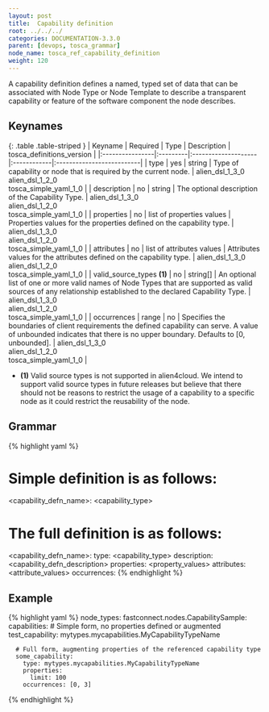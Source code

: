 ```yaml
---
layout: post
title:  Capability definition
root: ../../../
categories: DOCUMENTATION-3.3.0
parent: [devops, tosca_grammar]
node_name: tosca_ref_capability_definition
weight: 120
---
```


A capability definition defines a named, typed set of data that can be associated with Node Type or Node Template to describe a transparent capability or feature of the software component the node describes.

## Keynames

{: .table .table-striped }
| Keyname         | Required | Type                | Description | tosca_definitions_version |
|:----------------|:---------|:--------------------|:------------|:--------------------------|
| type | yes | string | Type of capability or node that is required by the current node. | alien_dsl_1_3_0<br> alien_dsl_1_2_0<br> tosca_simple_yaml_1_0 |
| description | no | string | The optional description of the Capability Type. | alien_dsl_1_3_0<br> alien_dsl_1_2_0<br> tosca_simple_yaml_1_0 |
| properties | no | list of properties values | Properties values for the properties defined on the capability type. | alien_dsl_1_3_0<br> alien_dsl_1_2_0<br> tosca_simple_yaml_1_0 |
| attributes | no | list of attributes values | Attributes values for the attributes defined on the capability type. | alien_dsl_1_3_0<br> alien_dsl_1_2_0<br> tosca_simple_yaml_1_0 |
| valid_source_types __(1)__ | no | string[] | An optional list of one or more valid names of Node Types that are supported as valid sources of any relationship established to the declared Capability Type. | alien_dsl_1_3_0<br> alien_dsl_1_2_0<br> tosca_simple_yaml_1_0 |
| occurrences | range | no | Specifies the boundaries of client requirements the defined capability can serve. A value of unbounded indicates that there is no upper boundary. Defaults to [0, unbounded]. | alien_dsl_1_3_0<br> alien_dsl_1_2_0<br> tosca_simple_yaml_1_0 |

* __(1)__ Valid source types is not supported in alien4cloud. We intend to support valid source types in future releases but believe that there should not be reasons to restrict the usage of a capability to a specific node as it could restrict the reusability of the node.

## Grammar

{% highlight yaml %}
# Simple definition is as follows:
<capability_defn_name>: <capability_type>

# The full definition is as follows:
<capability_defn_name>:
  type: <capability_type>
  description: <capability_defn_description>
  properties:
    <property_values>
  attributes:
    <attribute_values>
  occurrences: <occurrences>
{% endhighlight %}

## Example

{% highlight yaml %}
node_types:
  fastconnect.nodes.CapabilitySample:
    capabilities:
      # Simple form, no properties defined or augmented
      test_capability: mytypes.mycapabilities.MyCapabilityTypeName

      # Full form, augmenting properties of the referenced capability type
      some_capability:
        type: mytypes.mycapabilities.MyCapabilityTypeName
        properties:
          limit: 100
        occurrences: [0, 3]
{% endhighlight %}
